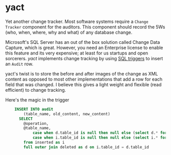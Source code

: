 # yact

Yet another change tracker.  Most software systems require a `Change Tracker` component for the auditors.  This component should record the 5Ws (who, when, where, why and what) of any database change.

Microsoft's SQL Server has an out of the box solution called Change Data Capture, which is great.  However, you need an Enterprise license to enable this feature and its very expensive;  at least for us startups and open sorcerers. *yact* implements change tracking by using [SQL triggers]() to insert an `Audit` row.  

yact's twist is to store the before and after images of the change as XML content as opposed to most other implementations that add a row for each field that was changed.  I believe this gives a light weight and flexible (read efficient) to change tracking.

Here's the magic in the trigger
```sql
    INSERT INTO audit
        (table_name, old_content, new_content) 
	  SELECT 
        @operation,
        @table_name,
		    case when d.table_id is null then null else (select d.* for xml raw) end,
		    case when i.table_id is null then null else (select i.* for xml raw) end
		from inserted as i
		full outer join deleted as d on i.table_id = d.table_id
```






